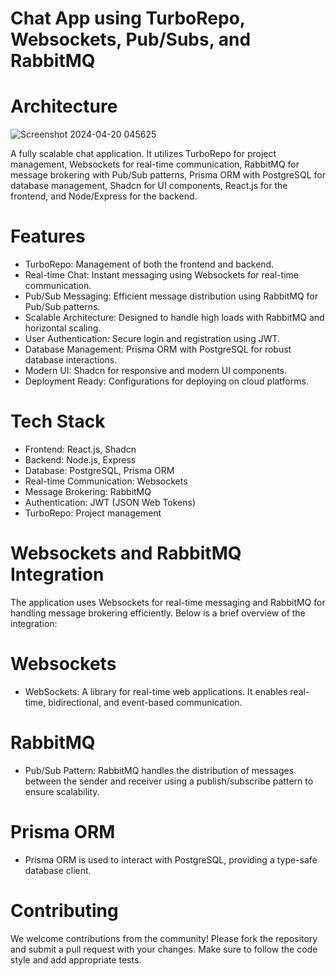 # Chat App using TurboRepo, Websockets, Pub/Subs, and RabbitMQ

# Architecture

![Screenshot 2024-04-20 045625](https://github.com/AnirudhMemani/voxella/assets/46074384/d705140f-1999-4a3d-b12b-6ffffa248e4e)

A fully scalable chat application. It utilizes TurboRepo for project management, Websockets for real-time communication, RabbitMQ for message brokering with Pub/Sub patterns, Prisma ORM with PostgreSQL for database management, Shadcn for UI components, React.js for the frontend, and Node/Express for the backend.

# Features

- TurboRepo: Management of both the frontend and backend.
- Real-time Chat: Instant messaging using Websockets for real-time communication.
- Pub/Sub Messaging: Efficient message distribution using RabbitMQ for Pub/Sub patterns.
- Scalable Architecture: Designed to handle high loads with RabbitMQ and horizontal scaling.
- User Authentication: Secure login and registration using JWT.
- Database Management: Prisma ORM with PostgreSQL for robust database interactions.
- Modern UI: Shadcn for responsive and modern UI components.
- Deployment Ready: Configurations for deploying on cloud platforms.

# Tech Stack

- Frontend: React.js, Shadcn
- Backend: Node.js, Express
- Database: PostgreSQL, Prisma ORM
- Real-time Communication: Websockets
- Message Brokering: RabbitMQ
- Authentication: JWT (JSON Web Tokens)
- TurboRepo: Project management

# Websockets and RabbitMQ Integration

The application uses Websockets for real-time messaging and RabbitMQ for handling message brokering efficiently. Below is a brief overview of the integration:

# Websockets

- WebSockets: A library for real-time web applications. It enables real-time, bidirectional, and event-based communication.

# RabbitMQ

- Pub/Sub Pattern: RabbitMQ handles the distribution of messages between the sender and receiver using a publish/subscribe pattern to ensure scalability.

# Prisma ORM

- Prisma ORM is used to interact with PostgreSQL, providing a type-safe database client.

# Contributing

We welcome contributions from the community! Please fork the repository and submit a pull request with your changes. Make sure to follow the code style and add appropriate tests.
